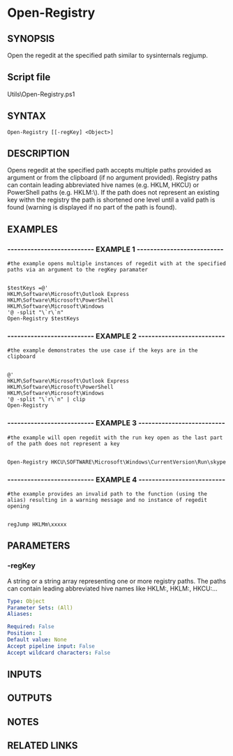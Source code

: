 # Open-Registry

## SYNOPSIS
Open the regedit at the specified path similar to sysinternals regjump.

## Script file
Utils\Open-Registry.ps1

## SYNTAX

```
Open-Registry [[-regKey] <Object>]
```

## DESCRIPTION
Opens regedit at the specified path accepts multiple paths provided as argument or from the clipboard (if no argument provided).
Registry paths can contain leading abbreviated hive names (e.g.
HKLM, HKCU) or PowerShell paths (e.g.
HKLM:\\). 
If the path does not represent an existing key withn the registry the path is shortened one level until
a valid path is found (warning is displayed if no part of the path is found).

## EXAMPLES

### -------------------------- EXAMPLE 1 --------------------------
```
#the example opens multiple instances of regedit with at the specified paths via an argument to the regKey paramater


$testKeys =@'
HKLM\Software\Microsoft\Outlook Express
HKLM\Software\Microsoft\PowerShell
HKLM\Software\Microsoft\Windows
'@ -split "\`r\`n"
Open-Registry $testKeys
```
### -------------------------- EXAMPLE 2 --------------------------
```
#the example demonstrates the use case if the keys are in the clipboard


@'
HKLM\Software\Microsoft\Outlook Express
HKLM\Software\Microsoft\PowerShell
HKLM\Software\Microsoft\Windows
'@ -split "\`r\`n" | clip
Open-Registry
```
### -------------------------- EXAMPLE 3 --------------------------
```
#the example will open regedit with the run key open as the last part of the path does not represent a key


Open-Registry HKCU\SOFTWARE\Microsoft\Windows\CurrentVersion\Run\skype
```
### -------------------------- EXAMPLE 4 --------------------------
```
#the example provides an invalid path to the function (using the alias) resulting in a warning message and no instance of regedit opening


regJump HKLMm\xxxxx
```
## PARAMETERS

### -regKey
A string or a string array representing one or more registry paths.
The paths can contain leading abbreviated hive names like HKLM:, HKLM:\, HKCU:...

```yaml
Type: Object
Parameter Sets: (All)
Aliases: 

Required: False
Position: 1
Default value: None
Accept pipeline input: False
Accept wildcard characters: False
```

## INPUTS

## OUTPUTS

## NOTES

## RELATED LINKS













